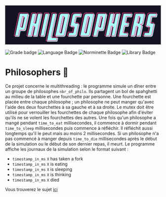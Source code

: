 ![Philosophers logo](.media/philosophers_logo.png)

![Grade badge](https://img.shields.io/badge/?_%2F_100-004d40?label=final%20grade&labelColor=151515&logo=data:image/svg%2bxml;base64,PHN2ZyB4bWxucz0iaHR0cDovL3d3dy53My5vcmcvMjAwMC9zdmciIGhlaWdodD0iMjRweCIgdmlld0JveD0iMCAwIDI0IDI0IiB3aWR0aD0iMjRweCIgZmlsbD0iI0ZGRkZGRiI+PHBhdGggZD0iTTAgMGgyNHYyNEgweiIgZmlsbD0ibm9uZSIvPjxwYXRoIGQ9Ik0xMiAxNy4yN0wxOC4xOCAyMWwtMS42NC03LjAzTDIyIDkuMjRsLTcuMTktLjYxTDEyIDIgOS4xOSA4LjYzIDIgOS4yNGw1LjQ2IDQuNzNMNS44MiAyMXoiLz48L3N2Zz4=) ![Language Badge](https://img.shields.io/badge/C-fe428e?logo=C&label=language&labelColor=151515) ![Norminette Badge](https://img.shields.io/badge/passing-brightgreen?logo=42&label=norminette&labelColor=151515) ![Library Badge](https://img.shields.io/badge/none-c40233?logo=GitHub&label=library%20used&labelColor=151515)

# Philosophers 🧠

Ce projet concerne le multithreading : le programme simule un dîner entre un groupe de philosophes `nbr_of_philo`. Ils partagent un bol de spahghetti au milieu de la table et une fourchette par personne.
Une fourchette est placée entre chaque philosophe ; un philosophe ne peut manger qu'avec l'aide des deux fourchettes à sa gauche et à sa droite.
Le mutex doit être utilisé pour verrouiller les fourchettes de chaque philosophe afin d'éviter qu'ils ne se volent les fourchettes des autres.
Une fois qu'un philosophe a mangé pendant `time_to_eat` millisecondes, il commence à dormir pendant `time_to_sleep` millisecondes puis commence à réfléchir. Il réfléchit aussi longtemps qu'il le peut mais au moins 2 millisecondes.
Si un philosophe n'a pas commencé à manger depuis `time_to_die` millisecondes après le début de la simulation ou le début de son dernier repas, il meurt.
Le programme affiche les journaux de la simulation selon le format suivant :
* `timestamp_in_ms` `X` has taken a fork
* `timestamp_in_ms` `X` is eating
* `timestamp_in_ms` `X` is sleeping
* `timestamp_in_ms` `X` is thinking
* `timestamp_in_ms` `X` died

Vous trouverez le sujet [ici](en.subject.pdf)
